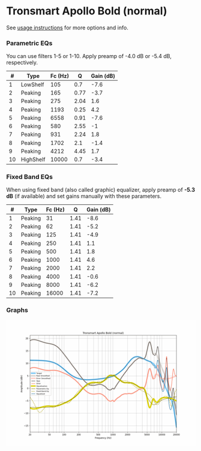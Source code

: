 # Tronsmart Apollo Bold (normal)
See [usage instructions](https://github.com/jaakkopasanen/AutoEq#usage) for more options and info.

### Parametric EQs
You can use filters 1-5 or 1-10. Apply preamp of -4.0 dB or -5.4 dB, respectively.

|   # | Type      |   Fc (Hz) |    Q |   Gain (dB) |
|-----|-----------|-----------|------|-------------|
|   1 | LowShelf  |       105 | 0.7  |        -7.6 |
|   2 | Peaking   |       165 | 0.77 |        -3.7 |
|   3 | Peaking   |       275 | 2.04 |         1.6 |
|   4 | Peaking   |      1193 | 0.25 |         4.2 |
|   5 | Peaking   |      6558 | 0.91 |        -7.6 |
|   6 | Peaking   |       580 | 2.55 |        -1   |
|   7 | Peaking   |       931 | 2.24 |         1.8 |
|   8 | Peaking   |      1702 | 2.1  |        -1.4 |
|   9 | Peaking   |      4212 | 4.45 |         1.7 |
|  10 | HighShelf |     10000 | 0.7  |        -3.4 |

### Fixed Band EQs
When using fixed band (also called graphic) equalizer, apply preamp of **-5.3 dB** (if available) and set gains manually with these parameters.

|   # | Type    |   Fc (Hz) |    Q |   Gain (dB) |
|-----|---------|-----------|------|-------------|
|   1 | Peaking |        31 | 1.41 |        -8.6 |
|   2 | Peaking |        62 | 1.41 |        -5.2 |
|   3 | Peaking |       125 | 1.41 |        -4.9 |
|   4 | Peaking |       250 | 1.41 |         1.1 |
|   5 | Peaking |       500 | 1.41 |         1.8 |
|   6 | Peaking |      1000 | 1.41 |         4.6 |
|   7 | Peaking |      2000 | 1.41 |         2.2 |
|   8 | Peaking |      4000 | 1.41 |        -0.6 |
|   9 | Peaking |      8000 | 1.41 |        -6.2 |
|  10 | Peaking |     16000 | 1.41 |        -7.2 |

### Graphs
![](./Tronsmart%20Apollo%20Bold%20(normal).png)
